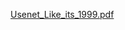 [Usenet_Like_its_1999.pdf](https://github.com/pjcampbe11/Usenet-Like-its-1999/files/10136810/Usenet_Like_its_1999.pdf)
